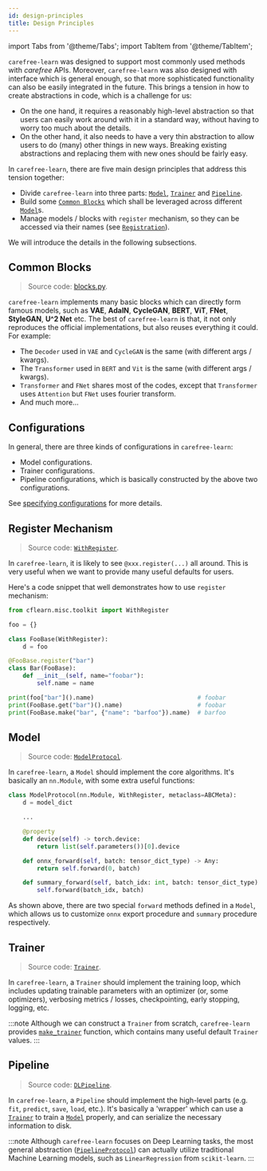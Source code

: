 ```yaml
---
id: design-principles
title: Design Principles
---
```


import Tabs from '@theme/Tabs';
import TabItem from '@theme/TabItem';

`carefree-learn` was designed to support most commonly used methods with *carefree* APIs. Moreover, `carefree-learn` was also designed with interface which is general enough, so that more sophisticated functionality can also be easily integrated in the future. This brings a tension in how to create abstractions in code, which is a challenge for us:

+ On the one hand, it requires a reasonably high-level abstraction so that users can easily work around with it in a standard way, without having to worry too much about the details.
+ On the other hand, it also needs to have a very thin abstraction to allow users to do (many) other things in new ways. Breaking existing abstractions and replacing them with new ones should be fairly easy.

In `carefree-learn`, there are five main design principles that address this tension together:

+ Divide `carefree-learn` into three parts: [`Model`](#model), [`Trainer`](#trainer) and [`Pipeline`](#pipeline).
+ Build some [`Common Blocks`](#common-blocks) which shall be leveraged across different [`Model`](#model)s.
+ Manage models / blocks with `register` mechanism, so they can be accessed via their names (see [`Registration`](#registration)).

We will introduce the details in the following subsections.


## Common Blocks

> Source code: [blocks.py](https://github.com/carefree0910/carefree-learn/blob/dev/cflearn/modules/blocks.py).

`carefree-learn` implements many basic blocks which can directly form famous models, such as **VAE**, **AdaIN**, **CycleGAN**, **BERT**, **ViT**, **FNet**, **StyleGAN**, **U^2 Net** etc. The best of `carefree-learn` is that, it not only reproduces the official implementations, but also reuses everything it could. For example:
- The `Decoder` used in `VAE` and `CycleGAN` is the same (with different args / kwargs).
- The `Transformer` used in `BERT` and `Vit` is the same (with different args / kwargs).
- `Transformer` and `FNet` shares most of the codes, except that `Transformer` uses `Attention` but `FNet` uses fourier transform.
- And much more...


## Configurations

In general, there are three kinds of configurations in `carefree-learn`:
- Model configurations.
- Trainer configurations.
- Pipeline configurations, which is basically constructed by the above two configurations.

See [specifying configurations](getting-started/configurations#specify-configurations) for more details.


## Register Mechanism

> Source code: [`WithRegister`](https://github.com/carefree0910/carefree-learn/blob/2c745bb1e998e74bbbc1c308a5716608ef1b137f/cflearn/misc/toolkit.py#L383).

In `carefree-learn`, it is likely to see `@xxx.register(...)` all around. This is very useful when we want to provide many useful defaults for users.

Here's a code snippet that well demonstrates how to use `register` mechanism:

```python
from cflearn.misc.toolkit import WithRegister

foo = {}

class FooBase(WithRegister):
    d = foo

@FooBase.register("bar")
class Bar(FooBase):
    def __init__(self, name="foobar"):
        self.name = name

print(foo["bar"]().name)                             # foobar
print(FooBase.get("bar")().name)                     # foobar
print(FooBase.make("bar", {"name": "barfoo"}).name)  # barfoo
```


## Model

> Source code: [`ModelProtocol`](https://github.com/carefree0910/carefree-learn/blob/2c745bb1e998e74bbbc1c308a5716608ef1b137f/cflearn/protocol.py#L109).

In `carefree-learn`, a `Model` should implement the core algorithms. It's basically an `nn.Module`, with some extra useful functions:

```python
class ModelProtocol(nn.Module, WithRegister, metaclass=ABCMeta):
    d = model_dict

    ...

    @property
    def device(self) -> torch.device:
        return list(self.parameters())[0].device

    def onnx_forward(self, batch: tensor_dict_type) -> Any:
        return self.forward(0, batch)

    def summary_forward(self, batch_idx: int, batch: tensor_dict_type) -> None:
        self.forward(batch_idx, batch)
```

As shown above, there are two special `forward` methods defined in a `Model`, which allows us to customize `onnx` export procedure and `summary` procedure respectively.


## Trainer

> Source code: [`Trainer`](https://github.com/carefree0910/carefree-learn/blob/2c745bb1e998e74bbbc1c308a5716608ef1b137f/cflearn/trainer.py#L226).

In `carefree-learn`, a `Trainer` should implement the training loop, which includes updating trainable parameters with an optimizer (or, some optimizers), verbosing metrics / losses, checkpointing, early stopping, logging, etc.

:::note
Although we can construct a `Trainer` from scratch, `carefree-learn` provides [`make_trainer`](https://github.com/carefree0910/carefree-learn/blob/2c745bb1e998e74bbbc1c308a5716608ef1b137f/cflearn/misc/internal_/trainer.py#L19) function, which contains many useful default `Trainer` values.
:::


## Pipeline

> Source code: [`DLPipeline`](https://github.com/carefree0910/carefree-learn/blob/2c745bb1e998e74bbbc1c308a5716608ef1b137f/cflearn/pipeline.py#L90).

In `carefree-learn`, a `Pipeline` should implement the high-level parts (e.g. `fit`, `predict`, `save`, `load`, etc.). It's basically a 'wrapper' which can use a [`Trainer`](#trainer) to train a [`Model`](#model) properly, and can serialize the necessary information to disk.

:::note
Although `carefree-learn` focuses on Deep Learning tasks, the most general abstraction ([`PipelineProtocol`](https://github.com/carefree0910/carefree-learn/blob/2c745bb1e998e74bbbc1c308a5716608ef1b137f/cflearn/pipeline.py#L57)) can actually utilize traditional Machine Learning models, such as `LinearRegression` from `scikit-learn`.
:::
